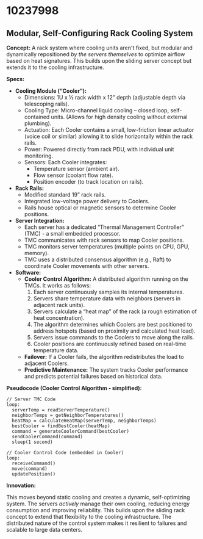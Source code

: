 # 10237998

## Modular, Self-Configuring Rack Cooling System

**Concept:** A rack system where cooling units aren't fixed, but modular and dynamically repositioned *by the servers themselves* to optimize airflow based on heat signatures. This builds upon the sliding server concept but extends it to the cooling infrastructure.

**Specs:**

*   **Cooling Module (“Cooler”):**
    *   Dimensions: 1U x ½ rack width x 12” depth (adjustable depth via telescoping rails).
    *   Cooling Type: Micro-channel liquid cooling – closed loop, self-contained units. (Allows for high density cooling without external plumbing).
    *   Actuation: Each Cooler contains a small, low-friction linear actuator (voice coil or similar) allowing it to slide horizontally within the rack rails.
    *   Power: Powered directly from rack PDU, with individual unit monitoring.
    *   Sensors: Each Cooler integrates:
        *   Temperature sensor (ambient air).
        *   Flow sensor (coolant flow rate).
        *   Position encoder (to track location on rails).
*   **Rack Rails:**
    *   Modified standard 19” rack rails.
    *   Integrated low-voltage power delivery to Coolers.
    *   Rails house optical or magnetic sensors to determine Cooler positions.
*   **Server Integration:**
    *   Each server has a dedicated “Thermal Management Controller” (TMC) - a small embedded processor.
    *   TMC communicates with rack sensors to map Cooler positions.
    *   TMC monitors server temperatures (multiple points on CPU, GPU, memory).
    *   TMC uses a distributed consensus algorithm (e.g., Raft) to coordinate Cooler movements with other servers.
*   **Software:**
    *   **Cooler Control Algorithm:** A distributed algorithm running on the TMCs. It works as follows:
        1.  Each server continuously samples its internal temperatures.
        2.  Servers share temperature data with neighbors (servers in adjacent rack units).
        3.  Servers calculate a “heat map” of the rack (a rough estimation of heat concentration).
        4.  The algorithm determines which Coolers are best positioned to address hotspots (based on proximity and calculated heat load).
        5.  Servers issue commands to the Coolers to move along the rails.
        6.  Cooler positions are continuously refined based on real-time temperature data.
    *   **Failover:** If a Cooler fails, the algorithm redistributes the load to adjacent Coolers.
    *   **Predictive Maintenance:** The system tracks Cooler performance and predicts potential failures based on historical data.

**Pseudocode (Cooler Control Algorithm - simplified):**

```
// Server TMC Code
loop:
  serverTemp = readServerTemperature()
  neighborTemps = getNeighborTemperatures()
  heatMap = calculateHeatMap(serverTemp, neighborTemps)
  bestCooler = findBestCooler(heatMap)
  command = generateCoolerCommand(bestCooler)
  sendCoolerCommand(command)
  sleep(1 second)
```

```
// Cooler Control Code (embedded in Cooler)
loop:
  receiveCommand()
  move(command)
  updatePosition()
```

**Innovation:**

This moves beyond static cooling and creates a dynamic, self-optimizing system. The servers *actively* manage their own cooling, reducing energy consumption and improving reliability. This builds upon the sliding rack concept to extend that flexibility to the cooling infrastructure. The distributed nature of the control system makes it resilient to failures and scalable to large data centers.